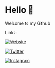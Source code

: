 # Hello 👋

Welcome to my Github

Links:

[![Website](https://img.shields.io/badge/Website-000000?style=for-the-badge&logo=googlechrome&logoColor=white)](https://example.com)

[![Twitter](https://img.shields.io/badge/Twitter-1DA1F2?style=for-the-badge&logo=twitter&logoColor=white)](https://twitter.com/example)

[![Instagram](https://img.shields.io/badge/Instagram-E4405F?style=for-the-badge&logo=instagram&logoColor=white)](https://instagram.com/example)

<!---
<div>
<details>
  <summary>:zap:Languages</summary>

 <img align="left" src="https://github-readme-stats.vercel.app/api/top-langs?username=benjifriedman&show_icons=true&locale=en&layout=compact" alt="benjifriedman" />

</details>
</div>
-->
